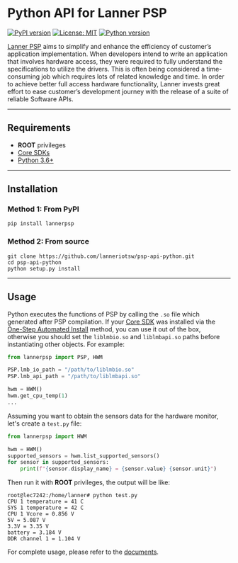 # Python API for Lanner PSP

[![PyPI version](https://badge.fury.io/py/lannerpsp.svg)](https://badge.fury.io/py/lannerpsp)
[![License: MIT](https://img.shields.io/pypi/l/lannerpsp)](https://opensource.org/licenses/MIT)
[![Python version](https://img.shields.io/pypi/pyversions/lannerpsp)](https://www.python.org/)

[Lanner PSP](https://link.lannerinc.com/psp) aims to simplify and enhance the efficiency of customer’s application implementation. 
When developers intend to write an application that involves hardware access, 
they were required to fully understand the specifications to utilize the drivers. 
This is often being considered a time-consuming job which requires lots of related knowledge and time. 
In order to achieve better full access hardware functionality, 
Lanner invests great effort to ease customer’s development journey with the release of a suite of reliable Software APIs.

-----

## Requirements

* **ROOT** privileges
* [Core SDKs](https://github.com/lanneriotsw/psp-manager)
* [Python 3.6+](https://www.python.org/)

-----

## Installation

### Method 1: From PyPI

```shell
pip install lannerpsp
```

### Method 2: From source

```shell
git clone https://github.com/lanneriotsw/psp-api-python.git
cd psp-api-python
python setup.py install
```

-----

## Usage

Python executes the functions of PSP by calling the `.so` file which generated after PSP compilation.
If your [Core SDK](https://github.com/lanneriotsw/psp-manager) was installed via the
[One-Step Automated Install](https://github.com/lanneriotsw/psp-manager#method-1-one-step-automated-install)
method, you can use it out of the box, otherwise you should set the `liblmbio.so` and `liblmbapi.so` paths
before instantiating other objects. For example:

```python
from lannerpsp import PSP, HWM

PSP.lmb_io_path = "/path/to/liblmbio.so"
PSP.lmb_api_path = "/path/to/liblmbapi.so"

hwm = HWM()
hwm.get_cpu_temp(1)
...
```

Assuming you want to obtain the sensors data for the hardware monitor, let's create a `test.py` file:

```python
from lannerpsp import HWM

hwm = HWM()
supported_sensors = hwm.list_supported_sensors()
for sensor in supported_sensors:
    print(f"{sensor.display_name} = {sensor.value} {sensor.unit}")
```

Then run it with **ROOT** privileges, the output will be like:

```console
root@lec7242:/home/lanner# python test.py 
CPU 1 temperature = 41 C
SYS 1 temperature = 42 C
CPU 1 Vcore = 0.856 V
5V = 5.087 V
3.3V = 3.35 V
battery = 3.184 V
DDR channel 1 = 1.104 V 
```

For complete usage, please refer to the [documents](https://psp-api-python.readthedocs.io/).
